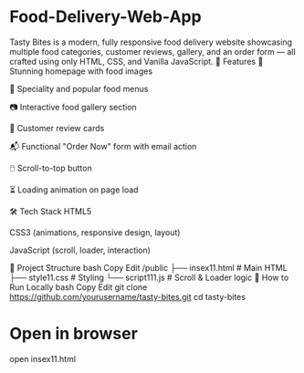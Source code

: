 # Food-Delivery-Web-App
Tasty Bites is a modern, fully responsive food delivery website showcasing multiple food categories, customer reviews, gallery, and an order form — all crafted using only HTML, CSS, and Vanilla JavaScript.
📸 Features
🍕 Stunning homepage with food images

🧁 Speciality and popular food menus

📷 Interactive food gallery section

📝 Customer review cards

📬 Functional "Order Now" form with email action

🖱️ Scroll-to-top button

⏳ Loading animation on page load

🛠️ Tech Stack
HTML5

CSS3 (animations, responsive design, layout)

JavaScript (scroll, loader, interaction)

📁 Project Structure
bash
Copy
Edit
/public
  ├── insex11.html       # Main HTML
  ├── style11.css        # Styling
  └── script111.js       # Scroll & Loader logic
🚀 How to Run Locally
bash
Copy
Edit
git clone https://github.com/yourusername/tasty-bites.git
cd tasty-bites
# Open in browser
open insex11.html
